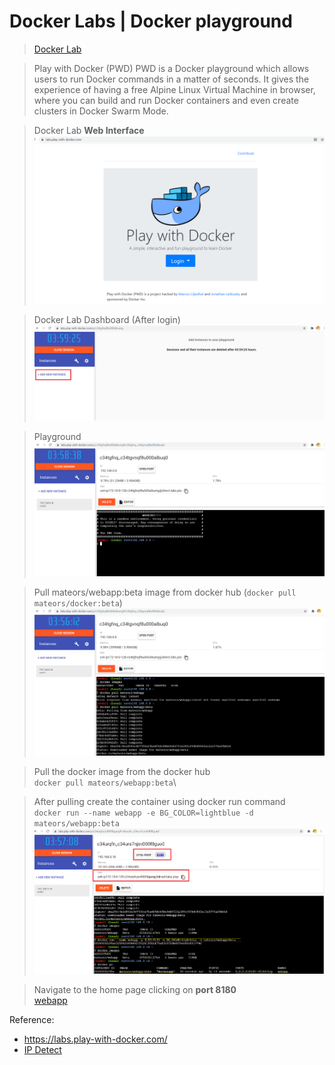 # Docker Labs | Docker playground
>[Docker Lab](https://labs.play-with-docker.com)

> Play with Docker (PWD)
> PWD is a Docker playground which allows users to run Docker commands in a matter of seconds. It gives the experience of having a free Alpine Linux Virtual Machine in browser, where you can build and run Docker containers and even create clusters in Docker Swarm Mode.

> Docker Lab **Web Interface**\
![pwd](../screenshots/labs/pwd.png)

> Docker Lab Dashboard (After login)\
![dashboard](../screenshots/labs/dashboard.png)

> Playground\
![pwd](../screenshots/labs/labs_playground.png)

> Pull mateors/webapp:beta image from docker hub (`docker pull mateors/docker:beta`)\
![docker_pull](../screenshots/labs/docker_pull.png)

> Pull the docker image from the docker hub\
> `docker pull mateors/webapp:beta`\

> After pulling create the container using docker run command\
> `docker run --name webapp -e BG_COLOR=lightblue -d mateors/webapp:beta`\
![docker_run_container](../screenshots/labs/docker_run_container.png)

> Navigate to the home page clicking on **port 8180**\
>[webapp](../screenshots/labs/webapp_home.png)

Reference:
* https://labs.play-with-docker.com/
* [IP Detect](https://major.io/icanhazip-com-faq/)